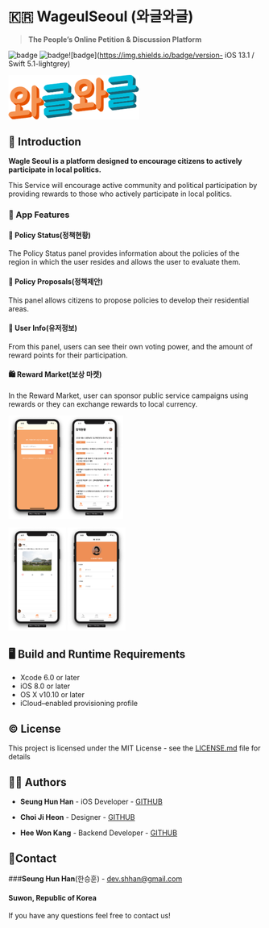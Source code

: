 # :kr: WageulSeoul (와글와글)

> **The People’s Online Petition & Discussion Platform**

![badge](https://img.shields.io/github/license/:user/:repo) ![badge](https://img.shields.io/github/languages/top/:user/:repo)![badge](https://img.shields.io/badge/version- iOS 13.1 / Swift 5.1-lightgrey)



<img src="./README_Images/Logo@3x.png" alt="Logo@3x" style="zoom:40%;" />



## :open_book: Introduction

**Wagle Seoul is a platform designed to encourage citizens to actively participate in local politics.**

This Service will encourage active community and political participation by providing rewards to those who actively participate in local politics.



### :iphone: App Features



#### :page_facing_up: Policy Status(정책현황)

The Policy Status panel provides information about the policies of the region in which the user resides and allows the user to evaluate them.



#### :loudspeaker: Policy Proposals(정책제안)

This panel allows citizens to propose policies to develop their residential areas.



#### :bust_in_silhouette: User Info(유저정보)

From this panel, users can see their own voting power, and the amount of reward points for their participation.



#### :shopping: ​Reward Market(보상 마켓)

In the Reward Market, user can sponsor public service campaigns using rewards or they can exchange rewards to local currency.



<img src="./README_Images/Register.png" alt="Register" style="zoom:20%;" /><img src="./README_Images/PolicyStatus.png" alt="PolicyStatus" style="zoom:20%;" />

<img src="./README_Images/PolicyProposals.png" alt="PolicyProposals" style="zoom:20%;" /> <img src="./README_Images/UserInfo.png" alt="UserInfo" style="zoom:20%;" />



## :desktop_computer: ​Build and Runtime Requirements

- Xcode 6.0 or later
- iOS 8.0 or later
- OS X v10.10 or later
- iCloud–enabled provisioning profile



## :copyright: ​License



This project is licensed under the MIT License - see the [LICENSE.md](./LICENSE.md) file for details



## :man_technologist: ​Authors



* **Seung Hun Han** - iOS Developer - [GITHUB](https://github.com/shhan730)

  

* **Choi Ji Heon** - Designer - [GITHUB](https://github.com/smakerdev)

  

* **Hee Won Kang** - Backend Developer - [GITHUB](https://github.com/kang-heewon)



## :email: ​Contact



###**Seung Hun Han**(한승훈) - dev.shhan@gmail.com

#### Suwon, Republic of Korea



If you have any questions feel free to contact us!


